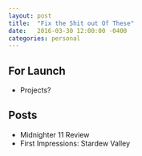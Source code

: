 ```yaml
---
layout: post
title:  "Fix the Shit out Of These"
date:   2016-03-30 12:00:00 -0400
categories: personal
---
```


## For Launch
* Projects?

## Posts
* Midnighter 11 Review
* First Impressions: Stardew Valley
